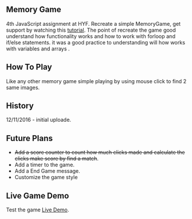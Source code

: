 ## Memory Game
4th JavaScript assignment at HYF.
Recreate a simple MemoryGame, get support by watching this [tutorial](https://www.skillshare.com/classes/technology/JavaScript-project-Learn-to-create-a-memory-Game-and-more/1601066581/classroom/discussions?via=my-classes&enrolledRedirect=1). 
The point of recreate the game good understand how functionality works and how to work with forloop and if/else statements.
it was a good practice to understanding will how works with variables and arrays .

## How To Play
Like any other memory game simple playing by using mouse click to find 2 same images.

## History
12/11/2016 - initial uploade.

## Future Plans
* ~~Add a score counter to count how much clicks made and calculate the clicks make score by find a match~~.
* Add a timer to the game.
* Add a End Game message.
* Customize the game style

## Live Game Demo
Test the game [Live Demo](https://eix007.github.io/Memory-Game/).
